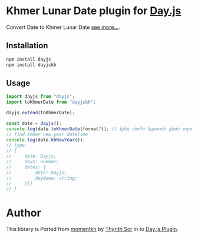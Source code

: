 # Khmer Lunar Date plugin for [Day.js](https://day.js.org/)

Convert Date to Khmer Lunar Date [see more...](https://web.archive.org/web/20190714153528/http://www.cam-cc.org/calendar/).

## Installation

```bash
npm install dayjs
npm install dayjskh
```

## Usage

```js
import dayjs from "dayjs";
import toKhmerDate from "dayjskh";

dayjs.extend(toKhmerDate);

const date = dayjs();
console.log(date.toKhmerDate(format?)); // ថ្ងៃច័ន្ទ ១២កើត ខែស្រាពណ៍ ឆ្នាំថោះ បញ្ចស័ក ពុទ្ធសករាជ ២៥៦៧
// find khmer new year dateTime
console.log(date.khNewYear());
// type
// {
//     date: Dayjs;
//     days: number;
//     dates: {
//         date: Dayjs;
//         dayName: string;
//     }[]
// }
```

# Author

This library is Ported from [momentkh](https://github.com/ThyrithSor/momentkh) by [Thyrith Sor](https://github.com/ThyrithSor) in to [Day.js Plugin](https://day.js.org/).
